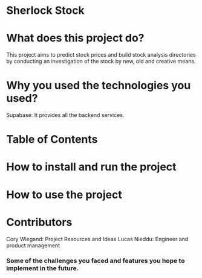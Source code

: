 # Sherlock Stock

# What does this project do?
This project aims to predict stock prices and build stock analysis directories by conducting an investigation of the stock by new, old and creative means. 

# Why you used the technologies you used?
Supabase: It provides all the backend services. 

# Table of Contents

# How to install and run the project

# How to use the project



# Contributors
Cory Wiegand: Project Resources and Ideas
Lucas Nieddu: Engineer and product management

### Some of the challenges you faced and features you hope to implement in the future.

